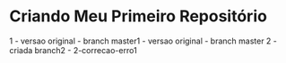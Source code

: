 Criando Meu Primeiro Repositório
========================
1 - versao original - branch master1 - versao original - branch master
2 - criada branch2 - 2-correcao-erro1
